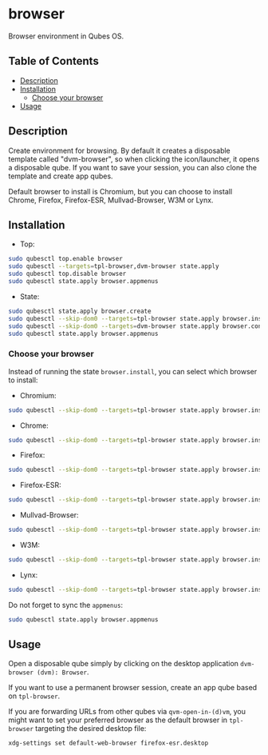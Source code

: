 # browser

Browser environment in Qubes OS.

## Table of Contents

*   [Description](#description)
*   [Installation](#installation)
    *   [Choose your browser](#choose-your-browser)
*   [Usage](#usage)

## Description

Create environment for browsing. By default it creates a disposable template
called "dvm-browser", so when clicking the icon/launcher, it opens a
disposable qube. If you want to save your session, you can also clone the
template and create app qubes.

Default browser to install is Chromium, but you can choose to install Chrome,
Firefox, Firefox-ESR, Mullvad-Browser, W3M or Lynx.

## Installation

*   Top:

```sh
sudo qubesctl top.enable browser
sudo qubesctl --targets=tpl-browser,dvm-browser state.apply
sudo qubesctl top.disable browser
sudo qubesctl state.apply browser.appmenus
```

*   State:

<!-- pkg:begin:post-install -->

```sh
sudo qubesctl state.apply browser.create
sudo qubesctl --skip-dom0 --targets=tpl-browser state.apply browser.install
sudo qubesctl --skip-dom0 --targets=dvm-browser state.apply browser.configure
sudo qubesctl state.apply browser.appmenus
```

<!-- pkg:end:post-install -->

### Choose your browser

Instead of running the state `browser.install`, you can select which browser
to install:

*   Chromium:

```sh
sudo qubesctl --skip-dom0 --targets=tpl-browser state.apply browser.install-chromium
```

*   Chrome:

```sh
sudo qubesctl --skip-dom0 --targets=tpl-browser state.apply browser.install-chrome
```

*   Firefox:

```sh
sudo qubesctl --skip-dom0 --targets=tpl-browser state.apply browser.install-firefox
```

*   Firefox-ESR:

```sh
sudo qubesctl --skip-dom0 --targets=tpl-browser state.apply browser.install-firefox-esr
```

*   Mullvad-Browser:

```sh
sudo qubesctl --skip-dom0 --targets=tpl-browser state.apply browser.install-mullvad
```

*   W3M:

```sh
sudo qubesctl --skip-dom0 --targets=tpl-browser state.apply browser.install-w3m
```

*   Lynx:

```sh
sudo qubesctl --skip-dom0 --targets=tpl-browser state.apply browser.install-lynx
```

Do not forget to sync the `appmenus`:

```sh
sudo qubesctl state.apply browser.appmenus
```

## Usage

Open a disposable qube simply by clicking on the desktop application
`dvm-browser (dvm): Browser`.

If you want to use a permanent browser session, create an app qube based on
`tpl-browser`.

If you are forwarding URLs from other qubes via `qvm-open-in-(d)vm`, you might
want to set your preferred browser as the default browser in `tpl-browser`
targeting the desired desktop file:

```sh
xdg-settings set default-web-browser firefox-esr.desktop
```
